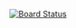 [![Board Status](https://dev.azure.com/keving2105/3d917ebf-3529-40c1-82bb-2209b58067f8/7345e44d-f3b2-4a70-81e3-90b585a52316/_apis/work/boardbadge/c643bc42-87a1-48f8-a341-059331a238bc)](https://dev.azure.com/keving2105/3d917ebf-3529-40c1-82bb-2209b58067f8/_boards/board/t/7345e44d-f3b2-4a70-81e3-90b585a52316/Microsoft.RequirementCategory)